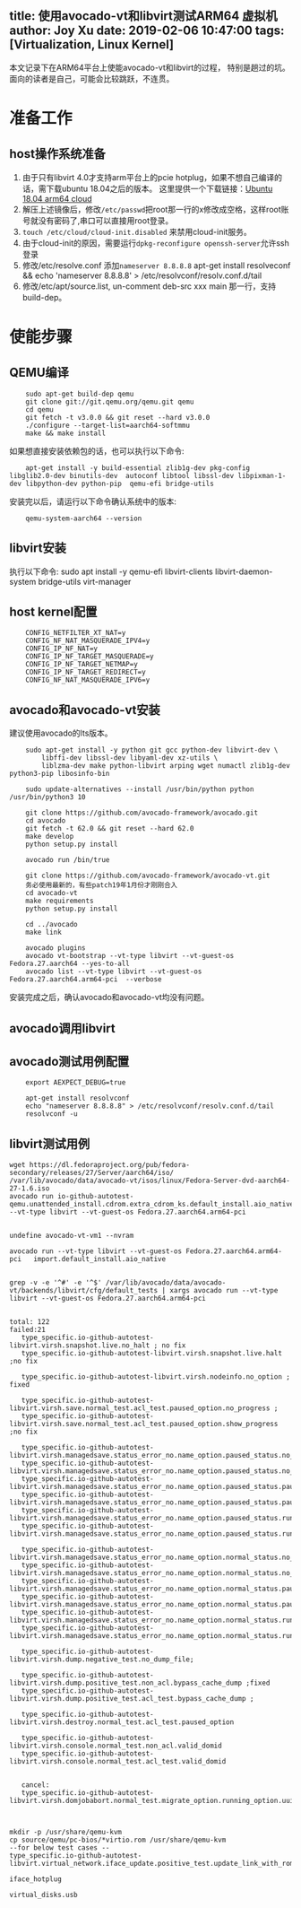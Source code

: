 title: 使用avocado-vt和libvirt测试ARM64 虚拟机
author: Joy Xu
date: 2019-02-06 10:47:00
tags: [Virtualization, Linux Kernel]
---

本文记录下在ARM64平台上使能avocado-vt和libvirt的过程，
特别是趟过的坑。面向的读者是自己，可能会比较跳跃，不连贯。

# 准备工作

## host操作系统准备

1. 由于只有libvirt 4.0才支持arm平台上的pcie hotplug，如果不想自己编译的话，需下载ubuntu 18.04之后的版本。
这里提供一个下载链接：[Ubuntu 18.04 arm64 cloud](https://cloud-images.ubuntu.com/bionic/current/bionic-server-cloudimg-arm64-root.tar.xz)
2. 解压上述镜像后，修改`/etc/passwd`把root那一行的x修改成空格，这样root账号就没有密码了,串口可以直接用root登录。
3. `touch /etc/cloud/cloud-init.disabled` 来禁用cloud-init服务。
4. 由于cloud-init的原因，需要运行`dpkg-reconfigure openssh-server`允许ssh登录
5. 修改/etc/resolve.conf 添加`nameserver 8.8.8.8`
apt-get install resolveconf && echo 'nameserver 8.8.8.8' > /etc/resolvconf/resolv.conf.d/tail
6. 修改/etc/apt/source.list, un-comment deb-src xxx main 那一行，支持build-dep。

# 使能步骤

## QEMU编译

		sudo apt-get build-dep qemu
		git clone git://git.qemu.org/qemu.git qemu
		cd qemu
		git fetch -t v3.0.0 && git reset --hard v3.0.0
		./configure --target-list=aarch64-softmmu
		make && make install

如果想直接安装依赖包的话，也可以执行以下命令:

		apt-get install -y build-essential zlib1g-dev pkg-config libglib2.0-dev binutils-dev  autoconf libtool libssl-dev libpixman-1-dev libpython-dev python-pip  qemu-efi bridge-utils 

安装完以后，请运行以下命令确认系统中的版本:

		qemu-system-aarch64 --version

## libvirt安装

执行以下命令:
		sudo apt install -y qemu-efi libvirt-clients libvirt-daemon-system bridge-utils virt-manager

## host kernel配置

		CONFIG_NETFILTER_XT_NAT=y
		CONFIG_NF_NAT_MASQUERADE_IPV4=y
		CONFIG_IP_NF_NAT=y
		CONFIG_IP_NF_TARGET_MASQUERADE=y
		CONFIG_IP_NF_TARGET_NETMAP=y
		CONFIG_IP_NF_TARGET_REDIRECT=y
		CONFIG_NF_NAT_MASQUERADE_IPV6=y


## avocado和avocado-vt安装

建议使用avocado的lts版本。

		sudo apt-get install -y python git gcc python-dev libvirt-dev \
        	libffi-dev libssl-dev libyaml-dev xz-utils \
	        liblzma-dev make python-libvirt arping wget numactl zlib1g-dev python3-pip libosinfo-bin

		sudo update-alternatives --install /usr/bin/python python /usr/bin/python3 10

		git clone https://github.com/avocado-framework/avocado.git
		cd avocado
		git fetch -t 62.0 && git reset --hard 62.0
		make develop
		python setup.py install

		avocado run /bin/true

		git clone https://github.com/avocado-framework/avocado-vt.git
		务必使用最新的，有些patch19年1月份才刚刚合入
		cd avocado-vt
		make requirements
		python setup.py install

		cd ../avocado
		make link

		avocado plugins
		avocado vt-bootstrap --vt-type libvirt --vt-guest-os Fedora.27.aarch64 --yes-to-all
		avocado list --vt-type libvirt --vt-guest-os Fedora.27.aarch64.arm64-pci  --verbose

安装完成之后，确认avocado和avocado-vt均没有问题。

## avocado调用libvirt

## avocado测试用例配置

		export AEXPECT_DEBUG=true

		apt-get install resolvconf
		echo "nameserver 8.8.8.8" > /etc/resolvconf/resolv.conf.d/tail
		resolvconf -u


## libvirt测试用例

	wget https://dl.fedoraproject.org/pub/fedora-secondary/releases/27/Server/aarch64/iso/
	/var/lib/avocado/data/avocado-vt/isos/linux/Fedora-Server-dvd-aarch64-27-1.6.iso
	avocado run io-github-autotest-qemu.unattended_install.cdrom.extra_cdrom_ks.default_install.aio_native --vt-type libvirt --vt-guest-os Fedora.27.aarch64.arm64-pci 


	undefine avocado-vt-vm1 --nvram

	avocado run --vt-type libvirt --vt-guest-os Fedora.27.aarch64.arm64-pci   import.default_install.aio_native


	grep -v -e '^#' -e '^$' /var/lib/avocado/data/avocado-vt/backends/libvirt/cfg/default_tests | xargs avocado run --vt-type libvirt --vt-guest-os Fedora.27.aarch64.arm64-pci


	total: 122
	failed:21
	   type_specific.io-github-autotest-libvirt.virsh.snapshot.live.no_halt ; no fix
	   type_specific.io-github-autotest-libvirt.virsh.snapshot.live.halt ;no fix

	   type_specific.io-github-autotest-libvirt.virsh.nodeinfo.no_option ; fixed

	   type_specific.io-github-autotest-libvirt.virsh.save.normal_test.acl_test.paused_option.no_progress ;
	   type_specific.io-github-autotest-libvirt.virsh.save.normal_test.acl_test.paused_option.show_progress ;no fix

	   type_specific.io-github-autotest-libvirt.virsh.managedsave.status_error_no.name_option.paused_status.no_opt.no_progress;
	   type_specific.io-github-autotest-libvirt.virsh.managedsave.status_error_no.name_option.paused_status.no_opt.show_progress
	   type_specific.io-github-autotest-libvirt.virsh.managedsave.status_error_no.name_option.paused_status.paused_opt.no_progress
	   type_specific.io-github-autotest-libvirt.virsh.managedsave.status_error_no.name_option.paused_status.paused_opt.show_progress
	   type_specific.io-github-autotest-libvirt.virsh.managedsave.status_error_no.name_option.paused_status.running_opt.no_progress
	   type_specific.io-github-autotest-libvirt.virsh.managedsave.status_error_no.name_option.paused_status.running_opt.show_progress

	   type_specific.io-github-autotest-libvirt.virsh.managedsave.status_error_no.name_option.normal_status.no_opt.no_progress
	   type_specific.io-github-autotest-libvirt.virsh.managedsave.status_error_no.name_option.normal_status.no_opt.show_progress
	   type_specific.io-github-autotest-libvirt.virsh.managedsave.status_error_no.name_option.normal_status.paused_opt.no_progress
	   type_specific.io-github-autotest-libvirt.virsh.managedsave.status_error_no.name_option.normal_status.paused_opt.show_progress
	   type_specific.io-github-autotest-libvirt.virsh.managedsave.status_error_no.name_option.normal_status.running_opt.no_progress
	   type_specific.io-github-autotest-libvirt.virsh.managedsave.status_error_no.name_option.normal_status.running_opt.show_progress

	   type_specific.io-github-autotest-libvirt.virsh.dump.negative_test.no_dump_file;

	   type_specific.io-github-autotest-libvirt.virsh.dump.positive_test.non_acl.bypass_cache_dump ;fixed
	   type_specific.io-github-autotest-libvirt.virsh.dump.positive_test.acl_test.bypass_cache_dump ;

	   type_specific.io-github-autotest-libvirt.virsh.destroy.normal_test.acl_test.paused_option

	   type_specific.io-github-autotest-libvirt.virsh.console.normal_test.non_acl.valid_domid
	   type_specific.io-github-autotest-libvirt.virsh.console.normal_test.acl_test.valid_domid


	   cancel:
	   type_specific.io-github-autotest-libvirt.virsh.domjobabort.normal_test.migrate_option.running_option.uuid_option



	mkdir -p /usr/share/qemu-kvm
	cp source/qemu/pc-bios/*virtio.rom /usr/share/qemu-kvm
	--for below test cases --
	type_specific.io-github-autotest-libvirt.virtual_network.iface_update.positive_test.update_link_with_rom

	iface_hotplug

	virtual_disks.usb
